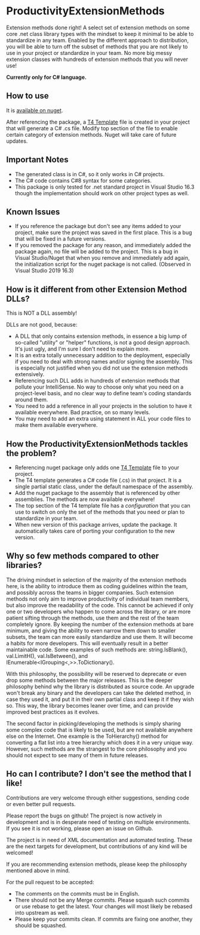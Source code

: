 # ProductivityExtensionMethods
Extension methods done right!  A select set of extension methods on some core .net class library types with the mindset to keep it minimal to be able to standardize in any team. Enabled by the different approach to distribution, you will be able to turn off the subset of methods that you are not likely to use in your project or standardize in your team. No more big messy extension classes with hundreds of extension methods that you will never use!

**Currently only for C# language.**
## How to use
It is [available on nuget](https://www.nuget.org/packages/ProductivityExtensionMethods).

After referencing the package, a [T4 Template](https://docs.microsoft.com/en-us/visualstudio/modeling/code-generation-and-t4-text-templates) file is created in your project that will generate a C# .cs file. Modify top section of the file to enable certain category of extension methods. Nuget will take care of future updates.

## Important Notes
- The generated class is in C#, so it only works in C# projects.
- The C# code contains C#8 syntax for some categories.
- This package is only tested for .net standard project in Visual Studio 16.3 though the implementation should work on other project types as well.

## Known Issues
- If you reference the package but don't see any items added to your project, make sure the project was saved in the first place. This is a bug that will be fixed in a future versions.
- If you removed the package for any reason, and immediately added the package again, no file will be added to the project. This is a bug in Visual Studio/Nuget that when you remove and immediately add again, the initialization script for the nuget package is not called. (Observed in Visual Studio 2019 16.3)

## How is it different from other Extension Method DLLs?
This is NOT a DLL assembly! 

DLLs are not good, because:
- A DLL that only contains extension methods, in essence a big lump of so-called "utility" or "helper" functions, is not a good design approach. It's just ugly, and I'm sure I don't need to explain more.
- It is an extra totally unnecessary addition to the deployment, especially if you need to deal with strong names and/or signing the assembly. This is especially not justified when you did not use the extension methods extensively.
- Referencing such DLL adds in hundreds of extension methods that pollute your IntelliSense. No way to choose only what you need on a project-level basis, and no clear way to define team's coding standards around them.
- You need to add a reference in all your projects in the solution to have it available everywhere. Bad practice, on so many levels.
- You may need to add an extra using statement in ALL your code files to make them available everywhere.

## How the ProductivityExtensionMethods tackles the problem?
- Referencing nuget package only adds one [T4 Template](https://docs.microsoft.com/en-us/visualstudio/modeling/code-generation-and-t4-text-templates) file to your project.
- The T4 template generates a C# code file (.cs) in that project. It is a single partial static class, under the default namespace of the assembly.
- Add the nuget package to the assembly that is referenced by other assemblies. The methods are now available everywhere!
- The top section of the T4 template file has a *configuration* that you can use to switch on only the set of the methods that you need or plan to standardize in your team.
- When new version of this package arrives, update the package. It automatically takes care of porting your configuration to the new version.

## Why so few methods compared to other libraries?
The driving mindset in selection of the majority of the extension methods here, is the ability to introduce them as coding guidelines within the team, and possibly across the teams in bigger companies. Such extension methods not only aim to improve productivity of individual team members, but also improve the readability of the code. This cannot be achieved if only one or two developers who happen to come across the library, or are more patient sifting through the methods, use them and the rest of the team completely ignore. By keeping the number of the extension methods at bare minimum, and giving the ability to even narrow them down to smaller subsets, the team can more easily standardize and use them. It will become a habits for more developers. This will eventually result in a better maintainable code. Some examples of such methods are: string.IsBlank(), val.LimitH(), val.IsBetween(),  and IEnumerable<IGrouping<,>>.ToDictionary().

With this philosophy, the possibility will be reserved to deprecate or even drop some methods between the major releases. This is the deeper philosophy behind why the library is distributed as source code. An upgrade won't break any binary and the developers can take the deleted method, in case they used it, and put it in their own partial class and keep it if they wish so. This way, the library becomes leaner over time, and can provide improved best practices as it evolves. 

The second factor in picking/developing the methods is simply sharing some complex code that is likely to be used, but are not available anywhere else on the Internet. One example is the ToHierarchy() method for converting a flat list into a tree hierarchy which does it in a very unique way. However, such methods are the strangest to the core philosophy and you should not expect to see many of them in future releases. 

## Ho can I contribute? I don't see the method that I like!
Contributions are very welcome through either suggestions, sending code or even better pull requests. 

Please report the bugs on github! The project is now actively in development and is in desperate need of testing on multiple environments. If you see it is not working, please open an issue on Github.

The project is in need of XML documentation and automated testing. These are the next targets for development, but contributions of any kind will be welcomed!

If you are recommending extension methods, please keep the philosophy mentioned above in mind. 

For the pull request to be accepted:
- The comments on the commits must be in English.
- There should not be any Merge commits. Please squash such commits or use rebase to get the latest. Your changes will most likely be rebased into upstream as well.
- Please keep your commits clean. If commits are fixing one another, they should be squashed.






